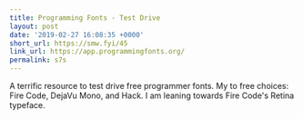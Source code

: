 ```yaml
---
title: Programming Fonts - Test Drive
layout: post
date: '2019-02-27 16:08:35 +0000'
short_url: https://smw.fyi/45
link_url: https://app.programmingfonts.org/
permalink: s7s
---
```

 A terrific resource to test drive free programmer fonts. My to free choices: Fire Code, DejaVu Mono, and Hack. I am leaning towards Fire Code's Retina typeface. 
